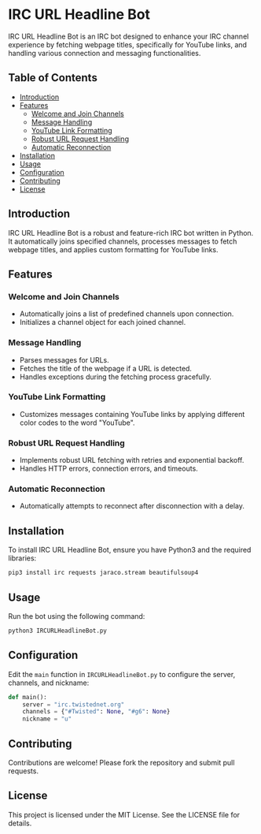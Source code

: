 # IRC URL Headline Bot

IRC URL Headline Bot is an IRC bot designed to enhance your IRC channel experience by fetching webpage titles, specifically for YouTube links, and handling various connection and messaging functionalities.

## Table of Contents

- [Introduction](#introduction)
- [Features](#features)
  - [Welcome and Join Channels](#welcome-and-join-channels)
  - [Message Handling](#message-handling)
  - [YouTube Link Formatting](#youtube-link-formatting)
  - [Robust URL Request Handling](#robust-url-request-handling)
  - [Automatic Reconnection](#automatic-reconnection)
- [Installation](#installation)
- [Usage](#usage)
- [Configuration](#configuration)
- [Contributing](#contributing)
- [License](#license)

## Introduction

IRC URL Headline Bot is a robust and feature-rich IRC bot written in Python. It automatically joins specified channels, processes messages to fetch webpage titles, and applies custom formatting for YouTube links.

## Features

### Welcome and Join Channels

- Automatically joins a list of predefined channels upon connection.
- Initializes a channel object for each joined channel.

### Message Handling

- Parses messages for URLs.
- Fetches the title of the webpage if a URL is detected.
- Handles exceptions during the fetching process gracefully.

### YouTube Link Formatting

- Customizes messages containing YouTube links by applying different color codes to the word "YouTube".

### Robust URL Request Handling

- Implements robust URL fetching with retries and exponential backoff.
- Handles HTTP errors, connection errors, and timeouts.

### Automatic Reconnection

- Automatically attempts to reconnect after disconnection with a delay.

## Installation

To install IRC URL Headline Bot, ensure you have Python3 and the required libraries:

```bash
pip3 install irc requests jaraco.stream beautifulsoup4
```

## Usage

Run the bot using the following command:

```bash
python3 IRCURLHeadlineBot.py
```

## Configuration

Edit the `main` function in `IRCURLHeadlineBot.py` to configure the server, channels, and nickname:

```python
def main():
    server = "irc.twistednet.org"
    channels = {"#Twisted": None, "#g6": None}
    nickname = "u"
```

## Contributing

Contributions are welcome! Please fork the repository and submit pull requests.

## License

This project is licensed under the MIT License. See the LICENSE file for details.
